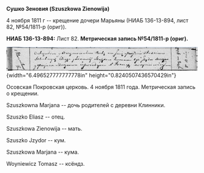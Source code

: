 **Сушко Зеновия (Szuszkowa Zienowija)**

4 ноября 1811 г -- крещение дочери Марьяны (НИАБ 136-13-894, лист 82,
№54/1811-р (ориг)).

**НИАБ 136-13-894:** Лист 82. **Метрическая запись №54/1811-р (ориг).**

![](./media/bfc6f30af0a3275fc66dae4f9c204d821399f7ef.png){width="6.496527777777778in"
height="0.8240507436570429in"}

Осовская Покровская церковь. 4 ноября 1811 года. Метрическая запись о
крещении.

Szuszkowna Marjana -- дочь родителей с деревни Клинники.

Szuszko Eliasz -- отец.

Szuszkowa Zienowija -- мать.

Szuszko Jzydor -- кум.

Szuszkowa Marjana -- кума.

Woyniewicz Tomasz -- ксёндз.
